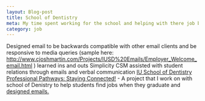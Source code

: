 ```yaml
---
layout: Blog-post
title: School of Dentistry
meta: My time spent working for the school and helping with there job board
category: job
---
```

Designed email to be backwards compatible with other email clients and be responsive to media queries
(sample here: http://www.cjoshmartin.com/Projects/IUSD%20Emails/Employer_Welcome_email.html )
learned ins and outs Simplicity CSM
assisted with student relations through emails and verbal communication
<a href="https://iupui-dentistry-csm.symplicity.com/students/">IU School of Dentistry Professional Pathways: Staying Connected!</a> - A project that I work on with school of Denistry to help students find jobs when they graduate and <a href="/Projects/IUSD%20Emails">designed emails.</a>
